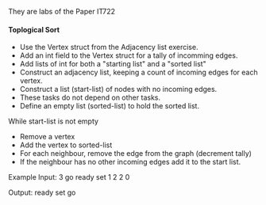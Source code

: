 They are labs of the Paper IT722

#### Toplogical Sort

+ Use the Vertex struct from the Adjacency list exercise.
+ Add an int field to the Vertex struct for a tally of incomming edges.
+ Add lists of int for both a "starting list" and a "sorted list"
+ Construct an adjacency list, keeping a count of incoming edges for each vertex.
+ Construct a list (start-list) of nodes with no incoming edges.
+ These tasks do not depend on other tasks.
+ Define an empty list (sorted-list) to hold the sorted list.

While start-list is not empty

- Remove a vertex
- Add the vertex to sorted-list
- For each neighbour, remove the edge from the graph (decrement tally)
- If the neighbour has no other incoming edges add it to the start list.

Example Input:
3
go
ready
set
1 2
2 0

Output:
ready
set
go
